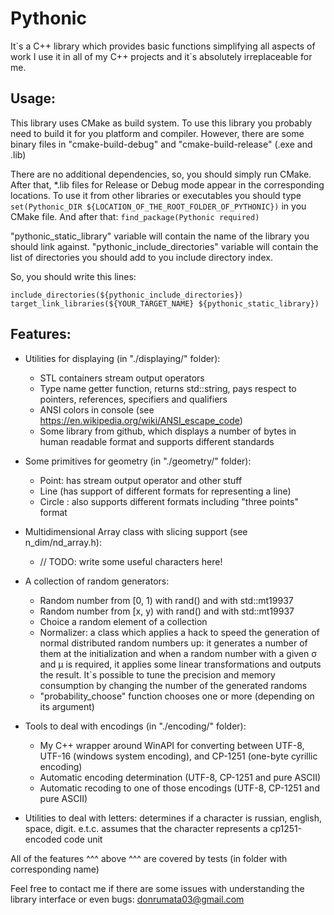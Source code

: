 # Pythonic
It\`s a C++ library which provides basic functions simplifying all aspects of work
I use it in all of my C++ projects and it\`s absolutely irreplaceable for me.

## Usage:
This library uses CMake as build system.
To use this library you probably need to build it for you platform and compiler. 
However, there are some binary files in "cmake-build-debug" and "cmake-build-release" (.exe and .lib)

There are no additional dependencies, so, you should simply run CMake.
After that, *.lib files for Release or Debug mode appear in the corresponding locations.
To use it from other libraries or executables you should type 
    `set(Pythonic_DIR ${LOCATION_OF_THE_ROOT_FOLDER_OF_PYTHONIC})`
in you CMake file. And after that:
    `find_package(Pythonic required)` 

"pythonic_static_library" variable will contain the name of the library you should link against.
"pythonic_include_directories" variable will contain the list of directories you should add to you include directory index.

So, you should write this lines:

    include_directories(${pythonic_include_directories})
    target_link_libraries(${YOUR_TARGET_NAME} ${pythonic_static_library})


## Features:
- Utilities for displaying (in "./displaying/" folder):
    - STL containers stream output operators
    - Type name getter function, returns std::string, pays respect to pointers, references, specifiers and qualifiers
    - ANSI colors in console (see https://en.wikipedia.org/wiki/ANSI_escape_code)
    - Some library from github, which displays a number of bytes in human readable format and supports different standards

- Some primitives for geometry (in "./geometry/" folder):
    - Point: has stream output operator and other stuff
    - Line (has support of different formats for representing a line)
    - Circle : also supports different formats including "three points" format
    
- Multidimensional Array class with slicing support (see n_dim/nd_array.h):
    - // TODO: write some useful characters here!
    
- A collection of random generators:
    - Random number from [0, 1) with rand() and with std::mt19937
    - Random number from [x, y) with rand() and with std::mt19937
    - Choice a random element of a collection
    - Normalizer: a class which applies a hack to speed the generation of normal distributed random numbers up: it generates a number of them at the initialization and when a random number with a given σ and μ is required, it applies some linear transformations and outputs the result. It\`s possible to tune the precision and memory consumption by changing the number of the generated randoms
    - "probability_choose" function chooses one or more (depending on its argument)

- Tools to deal with encodings (in "./encoding/" folder):
    - My C++ wrapper around WinAPI for converting between UTF-8, UTF-16 (windows system encoding), and CP-1251 (one-byte cyrillic encoding)
    - Automatic encoding determination (UTF-8, CP-1251 and pure ASCII)
    - Automatic recoding to one of those encodings (UTF-8, CP-1251 and pure ASCII)
- Utilities to deal with letters: determines if a character is russian, english, space, digit. e.t.c. assumes that the character represents a cp1251-encoded code unit


All of the features ^^^ above ^^^ are covered by tests (in folder with corresponding name)

Feel free to contact me if there are some issues with understanding the library interface or even bugs: donrumata03@gmail.com
